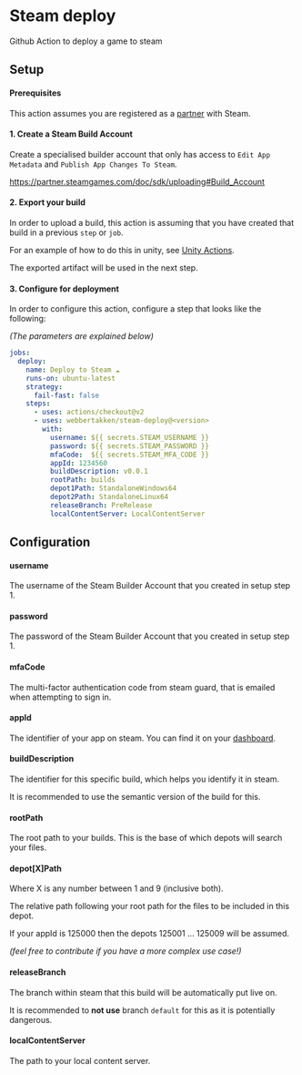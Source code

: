 # Steam deploy
Github Action to deploy a game to steam

## Setup

#### Prerequisites

This action assumes you are registered as a [partner](https://partner.steamgames.com/) with Steam.

#### 1. Create a Steam Build Account

Create a specialised builder account that only has access to `Edit App Metadata` and `Publish App Changes To Steam`.

https://partner.steamgames.com/doc/sdk/uploading#Build_Account

#### 2. Export your build

In order to upload a build, this action is assuming that you have created that build in a previous `step` or `job`.

For an example of how to do this in unity, see [Unity Actions](https://github.com/webbertakken/unity-actions).

The exported artifact will be used in the next step.

#### 3. Configure for deployment

In order to configure this action, configure a step that looks like the following:

_(The parameters are explained below)_

```yaml
jobs:
  deploy:
    name: Deploy to Steam ☁
    runs-on: ubuntu-latest
    strategy:
      fail-fast: false
    steps:
      - uses: actions/checkout@v2
      - uses: webbertakken/steam-deploy@<version>
        with:
          username: ${{ secrets.STEAM_USERNAME }}
          password: ${{ secrets.STEAM_PASSWORD }}
          mfaCode:  ${{ secrets.STEAM_MFA_CODE }}
          appId: 1234560
          buildDescription: v0.0.1
          rootPath: builds
          depot1Path: StandaloneWindows64
          depot2Path: StandaloneLinux64
          releaseBranch: PreRelease
          localContentServer: LocalContentServer
```

## Configuration

#### username

The username of the Steam Builder Account that you created in setup step 1.

#### password

The password of the Steam Builder Account that you created in setup step 1.

#### mfaCode

The multi-factor authentication code from steam guard, that is emailed when attempting to sign in.

#### appId

The identifier of your app on steam. You can find it on your [dashboard](https://partner.steamgames.com/dashboard).

#### buildDescription

The identifier for this specific build, which helps you identify it in steam. 

It is recommended to use the semantic version of the build for this.

#### rootPath

The root path to your builds. This is the base of which depots will search your files.

#### depot[X]Path

Where X is any number between 1 and 9 (inclusive both).

The relative path following your root path for the files to be included in this depot.

If your appId is 125000 then the depots 125001 ... 125009 will be assumed.

_(feel free to contribute if you have a more complex use case!)_

#### releaseBranch

The branch within steam that this build will be automatically put live on.

It is recommended to **not use** branch `default` for this as it is potentially dangerous.

#### localContentServer

The path to your local content server.
